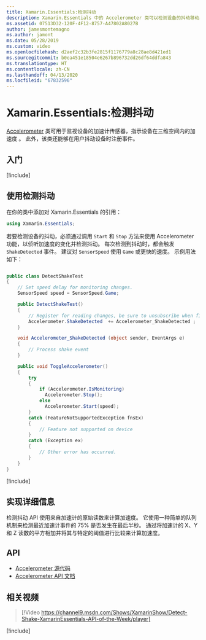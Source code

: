 ```yaml
---
title: Xamarin.Essentials:检测抖动
description: Xamarin.Essentials 中的 Accelerometer 类可以检测设备的抖动移动。
ms.assetid: 07513D32-120F-4F12-8757-A47802A8027B
author: jamesmontemagno
ms.author: jamont
ms.date: 05/28/2019
ms.custom: video
ms.openlocfilehash: d2aef2c32b3fe2815f1176779a8c28ae8d421ed1
ms.sourcegitcommit: b0ea451e18504e6267b896732dd26df64ddfa843
ms.translationtype: HT
ms.contentlocale: zh-CN
ms.lasthandoff: 04/13/2020
ms.locfileid: "67832596"
---
```

# <a name="xamarinessentials-detect-shake"></a>Xamarin.Essentials:检测抖动

[Accelerometer](accelerometer.md) 类可用于监视设备的加速计传感器，指示设备在三维空间内的加速度  。 此外，该类还能够在用户抖动设备时注册事件。

## <a name="get-started"></a>入门

[!include[](~/essentials/includes/get-started.md)]

## <a name="using-detect-shake"></a>使用检测抖动

在你的类中添加对 Xamarin.Essentials 的引用：

```csharp
using Xamarin.Essentials;
```

若要检测设备的抖动，必须通过调用 `Start` 和 `Stop` 方法来使用 Accelerometer 功能，以侦听加速度的变化并检测抖动。 每次检测到抖动时，都会触发 `ShakeDetected` 事件。 建议对 `SensorSpeed` 使用 `Game` 或更快的速度。 示例用法如下：

```csharp

public class DetectShakeTest
{
    // Set speed delay for monitoring changes.
    SensorSpeed speed = SensorSpeed.Game;

    public DetectShakeTest()
    {
        // Register for reading changes, be sure to unsubscribe when finished
        Accelerometer.ShakeDetected  += Accelerometer_ShakeDetected ;
    }

    void Accelerometer_ShakeDetected (object sender, EventArgs e)
    {
        // Process shake event
    }

    public void ToggleAccelerometer()
    {
        try
        {
            if (Accelerometer.IsMonitoring)
              Accelerometer.Stop();
            else
              Accelerometer.Start(speed);
        }
        catch (FeatureNotSupportedException fnsEx)
        {
            // Feature not supported on device
        }
        catch (Exception ex)
        {
            // Other error has occurred.
        }
    }
}
```

[!include[](~/essentials/includes/sensor-speed.md)]

## <a name="implementation-details"></a>实现详细信息

检测抖动 API 使用来自加速计的原始读数来计算加速度。 它使用一种简单的队列机制来检测最近加速计事件的 75% 是否发生在最后半秒。 通过将加速计的 X、Y 和 Z 读数的平方相加并将其与特定的阈值进行比较来计算加速度。

## <a name="api"></a>API

- [Accelerometer 源代码](https://github.com/xamarin/Essentials/tree/master/Xamarin.Essentials/Accelerometer)
- [Accelerometer API 文档](xref:Xamarin.Essentials.Accelerometer)

## <a name="related-video"></a>相关视频

> [!Video https://channel9.msdn.com/Shows/XamarinShow/Detect-Shake-XamarinEssentials-API-of-the-Week/player]

[!include[](~/essentials/includes/xamarin-show-essentials.md)]
